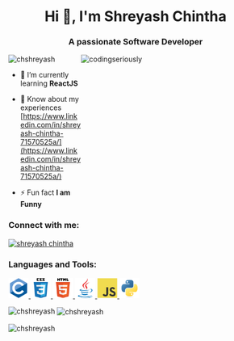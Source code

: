 <h1 align="center">Hi 👋, I'm Shreyash Chintha</h1>
<h3 align="center">A passionate Software Developer</h3>

<img align="right" alt="codingseriously" width="360" height="360" src="https://i.pinimg.com/originals/e8/f4/53/e8f453469a3ec97ecd354df465d73913.gif">

<p align="left"> <img src="https://komarev.com/ghpvc/?username=chshreyash&label=Profile%20views&color=0e75b6&style=flat" alt="chshreyash" /> </p>

- 🌱 I’m currently learning **ReactJS**

- 📄 Know about my experiences [https://www.linkedin.com/in/shreyash-chintha-71570525a/](https://www.linkedin.com/in/shreyash-chintha-71570525a/)

- ⚡ Fun fact **I am Funny**

<h3 align="left">Connect with me:</h3>
<p align="left">
<a href="https://linkedin.com/in/shreyash chintha" target="blank"><img align="center" src="https://raw.githubusercontent.com/rahuldkjain/github-profile-readme-generator/master/src/images/icons/Social/linked-in-alt.svg" alt="shreyash chintha" height="30" width="40" /></a>
</p>

<h3 align="left">Languages and Tools:</h3>
<p align="left"> <a href="https://www.cprogramming.com/" target="_blank" rel="noreferrer"> <img src="https://raw.githubusercontent.com/devicons/devicon/master/icons/c/c-original.svg" alt="c" width="40" height="40"/> </a> <a href="https://www.w3schools.com/css/" target="_blank" rel="noreferrer"> <img src="https://raw.githubusercontent.com/devicons/devicon/master/icons/css3/css3-original-wordmark.svg" alt="css3" width="40" height="40"/> </a> <a href="https://www.w3.org/html/" target="_blank" rel="noreferrer"> <img src="https://raw.githubusercontent.com/devicons/devicon/master/icons/html5/html5-original-wordmark.svg" alt="html5" width="40" height="40"/> </a> <a href="https://www.java.com" target="_blank" rel="noreferrer"> <img src="https://raw.githubusercontent.com/devicons/devicon/master/icons/java/java-original.svg" alt="java" width="40" height="40"/> </a> <a href="https://developer.mozilla.org/en-US/docs/Web/JavaScript" target="_blank" rel="noreferrer"> <img src="https://raw.githubusercontent.com/devicons/devicon/master/icons/javascript/javascript-original.svg" alt="javascript" width="40" height="40"/> </a> <a href="https://www.python.org" target="_blank" rel="noreferrer"> <img src="https://raw.githubusercontent.com/devicons/devicon/master/icons/python/python-original.svg" alt="python" width="40" height="40"/> </a> </p>

<p><img align="left" src="https://github-readme-stats.vercel.app/api/top-langs?username=chshreyash&show_icons=true&locale=en&layout=compact" alt="chshreyash" /></p>

<p>&nbsp;<img align="center" src="https://github-readme-stats.vercel.app/api?username=chshreyash&show_icons=true&locale=en" alt="chshreyash" /></p>

<p><img align="center" src="https://github-readme-streak-stats.herokuapp.com/?user=chshreyash&" alt="chshreyash" /></p>
